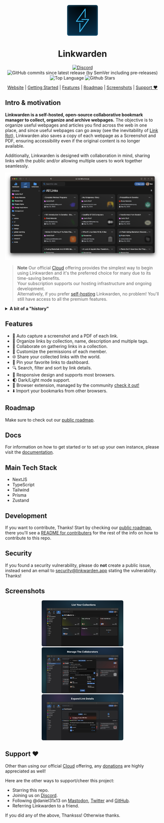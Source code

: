 <div align="center">
  <img src="./assets/logo.png" width="100px" />
  <h1>Linkwarden</h1>

<a href="https://discord.com/invite/CtuYV47nuJ"><img src="https://img.shields.io/discord/1117993124669702164?logo=discord&style=flat-square" alt="Discord"></a>
<img alt="GitHub commits since latest release (by SemVer including pre-releases)" src="https://img.shields.io/github/commits-since/linkwarden/linkwarden/v1.0.1/dev">
<img src="https://img.shields.io/github/languages/top/linkwarden/linkwarden?style=flat-square" alt="Top Language">
<img src="https://img.shields.io/github/stars/linkwarden/linkwarden?style=flat-square" alt="Github Stars">

</div>

<div align='center'>

[Website](https://linkwarden.app) | [Getting Started](https://docs.linkwarden.app) | [Features](https://github.com/linkwarden/linkwarden#features) | [Roadmap](https://github.com/orgs/linkwarden/projects/1) | [Screenshots](https://github.com/linkwarden/linkwarden#screenshots) | [Support ❤](https://github.com/linkwarden/linkwarden#support-)

</div>

## Intro & motivation

**Linkwarden is a self-hosted, open-source collaborative bookmark manager to collect, organize and archive webpages.** The objective is to organize useful webpages and articles you find across the web in one place, and since useful webpages can go away (see the inevitability of [Link Rot](https://www.howtogeek.com/786227/what-is-link-rot-and-how-does-it-threaten-the-web/)), Linkwarden also saves a copy of each webpage as a Screenshot and PDF, ensuring accessibility even if the original content is no longer available.

Additionally, Linkwarden is designed with collaboration in mind, sharing links with the public and/or allowing multiple users to work together seamlessly.

<img src="./assets/showcase_image.png" />

> **Note**
> Our official [Cloud](https://linkwarden.app/#pricing) offering provides the simplest way to begin using Linkwarden and it's the preferred choice for many due to its time-saving benefits. <br> Your subscription supports our hosting infrastructure and ongoing development. <br> Alternatively, if you prefer [self-hosting](https://docs.linkwarden.app/self-hosting/installation) Linkwarden, no problem! You'll still have access to all the premium features.

<details>
<summary><b>A bit of a "history"</b></summary>
Linkwarden has been completely rebuilt and redesigned from ground up, so pretty much the only thing it has in common with its predecessor is the idea behind it - bookmark management.

**What happened to the old version?**
We highly recommend that you don't use the old version because it is no longer maintained and has far fewer features. However, if you still want to check it out, we've forked the old version from the current repository into [this repo](https://github.com/linkwarden/linkwarden-old).

</details>

## Features

- 📸 Auto capture a screenshot and a PDF of each link.
- 📂 Organize links by collection, name, description and multiple tags.
- 👥 Collaborate on gathering links in a collection.
- 🔐 Customize the permissions of each member.
- 🌐 Share your collected links with the world.
- 📌 Pin your favorite links to dashboard.
- 🔍 Search, filter and sort by link details.
- 📱 Responsive design and supports most browsers.
- 🌓 Dark/Light mode support.
- 🧩 Browser extension, managed by the community [check it out!](https://github.com/linkwarden/browser-extension)
- ⬇️ Import your bookmarks from other browsers.

## Roadmap

Make sure to check out our [public roadmap](https://github.com/orgs/linkwarden/projects/1).

## Docs

For information on how to get started or to set up your own instance, please visit the [documentation](https://docs.linkwarden.app).

## Main Tech Stack

- NextJS
- TypeScript
- Tailwind
- Prisma
- Zustand

## Development

If you want to contribute, Thanks! Start by checking our [public roadmap](https://github.com/orgs/linkwarden/projects/1), there you'll see a [README for contributers](https://github.com/orgs/linkwarden/projects/1?pane=issue&itemId=34708277) for the rest of the info on how to contribute to this repo.

## Security

If you found a security vulnerability, please do **not** create a public issue, instead send an email to [security@linkwarden.app](mailto:security@linkwarden.app) stating the vulnerability. Thanks!

## Screenshots

<div align="center">
<img src="./assets/collections.png" height="150" />

<img src="./assets/collaborators.png" height="150" />

<img src="./assets/link_details.png" height="150" />
</div>

## Support ❤

Other than using our official [Cloud](https://linkwarden.app/#pricing) offering, any [donations](https://opencollective.com/linkwarden) are highly appreciated as well!

Here are the other ways to support/cheer this project:

- Starring this repo.
- Joining us on [Discord](https://discord.com/invite/CtuYV47nuJ).
- Following @daniel31x13 on [Mastodon](https://mastodon.social/@daniel31x13), [Twitter](https://twitter.com/daniel31x13) and [GitHub](https://github.com/daniel31x13).
- Referring Linkwarden to a friend.

If you did any of the above, Thanksss! Otherwise thanks.
